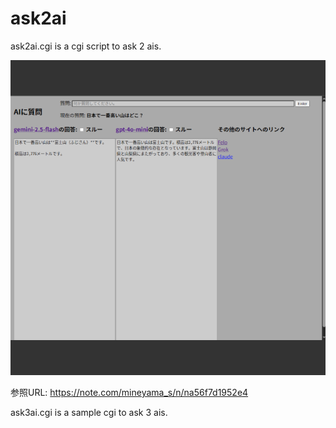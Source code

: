 # ask2ai

ask2ai.cgi is a cgi script to ask 2 ais.

[![ask2ai](https://github.com/s-mineyama/ask2ai/blob/master/ask2ait.png)](https://www.youtube.com/shorts/-VXSqni36b0)

参照URL: https://note.com/mineyama_s/n/na56f7d1952e4

ask3ai.cgi is a sample cgi to ask 3 ais.
